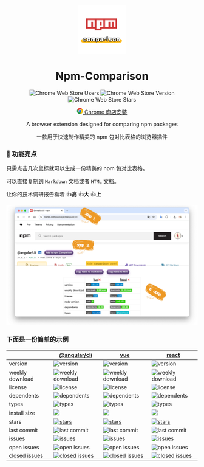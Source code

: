 <div align="center">

<img src="./images/logo-128.png" width="128"/>

# Npm-Comparison

![Chrome Web Store Users](https://img.shields.io/chrome-web-store/users/opijdickacjhbendcbbabpgffoppphdg)
![Chrome Web Store Version](https://img.shields.io/chrome-web-store/v/opijdickacjhbendcbbabpgffoppphdg)
![Chrome Web Store Stars](https://img.shields.io/chrome-web-store/stars/opijdickacjhbendcbbabpgffoppphdg)

<p>
    <a href="https://chromewebstore.google.com/detail/redirect-skipper/bcjldhihfjnhgmkmdeojigknladnbcek?authuser=0&hl=zh-CN" target="_blank">
    <img src="./images/chrome.png" width="16" /> Chrome 商店安装
  </a>
</p>

<p>A browser extension designed for comparing npm packages</p>
<p>一款用于快速制作精美的 npm 包对比表格的浏览器插件</p>

</div>

### 🚀 功能亮点

只需点击几次鼠标就可以生成一份精美的 npm 包对比表格。

可以直接复制到 `Markdown` 文档或者 `HTML` 文档。

让你的技术调研报告看着 👍**高** 👍**大** 👍**上**

![](./images/demo.jpg)

### 下面是一份简单的示例

|                 | [@angular/cli](https://www.npmjs.com/package/@angular/cli)                                                                                                               | [vue](https://www.npmjs.com/package/vue)                                                                                                                                             | [react](https://www.npmjs.com/package/react)                                                                                                    |
| --------------- | ------------------------------------------------------------------------------------------------------------------------------------------------------------------------ | ------------------------------------------------------------------------------------------------------------------------------------------------------------------------------------ | ----------------------------------------------------------------------------------------------------------------------------------------------- |
| version         | ![version](https://flat.badgen.net/npm/v/@angular/cli)                                                                                                                   | ![version](https://flat.badgen.net/npm/v/vue)                                                                                                                                        | ![version](https://flat.badgen.net/npm/v/react)                                                                                                 |
| weekly download | ![weekly download](https://flat.badgen.net/npm/dw/@angular/cli)                                                                                                          | ![weekly download](https://flat.badgen.net/npm/dw/vue)                                                                                                                               | ![weekly download](https://flat.badgen.net/npm/dw/react)                                                                                        |
| license         | ![license](https://flat.badgen.net/npm/license/@angular/cli)                                                                                                             | ![license](https://flat.badgen.net/npm/license/vue)                                                                                                                                  | ![license](https://flat.badgen.net/npm/license/react)                                                                                           |
| dependents      | ![dependents](https://flat.badgen.net/npm/dependents/@angular/cli)                                                                                                       | ![dependents](https://flat.badgen.net/npm/dependents/vue)                                                                                                                            | ![dependents](https://flat.badgen.net/npm/dependents/react)                                                                                     |
| types           | ![types](https://flat.badgen.net/npm/types/@angular/cli)                                                                                                                 | ![types](https://flat.badgen.net/npm/types/vue)                                                                                                                                      | ![types](https://flat.badgen.net/npm/types/react)                                                                                               |
| install size    | [![](https://packagephobia.com/badge?p=@angular/cli)](https://packagephobia.com/result?p=@angular/cli)                                                                   | [![](https://packagephobia.com/badge?p=vue)](https://packagephobia.com/result?p=vue)                                                                                                 | [![](https://packagephobia.com/badge?p=react)](https://packagephobia.com/result?p=react)                                                        |
| stars           | <a target="_blank" href="https://github.com/angular/angular-cli"><img alt="stars" src="https://img.shields.io/github/stars/angular/angular-cli?color=white&label" /></a> | <a target="_blank" href="https://github.com/vuejs/core/tree/main/packages/vue#readme"><img alt="stars" src="https://img.shields.io/github/stars/vuejs/core?color=white&label" /></a> | <a target="_blank" href="https://react.dev/"><img alt="stars" src="https://img.shields.io/github/stars/facebook/react?color=white&label" /></a> |
| last commit     | ![last commit](https://flat.badgen.net/github/last-commit/angular/angular-cli)                                                                                           | ![last commit](https://flat.badgen.net/github/last-commit/vuejs/core)                                                                                                                | ![last commit](https://flat.badgen.net/github/last-commit/facebook/react)                                                                       |
| issues          | ![issues](https://flat.badgen.net/github/issues/angular/angular-cli)                                                                                                     | ![issues](https://flat.badgen.net/github/issues/vuejs/core)                                                                                                                          | ![issues](https://flat.badgen.net/github/issues/facebook/react)                                                                                 |
| open issues     | ![open issues](https://flat.badgen.net/github/open-issues/angular/angular-cli)                                                                                           | ![open issues](https://flat.badgen.net/github/open-issues/vuejs/core)                                                                                                                | ![open issues](https://flat.badgen.net/github/open-issues/facebook/react)                                                                       |
| closed issues   | ![closed issues](https://flat.badgen.net/github/closed-issues/angular/angular-cli)                                                                                       | ![closed issues](https://flat.badgen.net/github/closed-issues/vuejs/core)                                                                                                            | ![closed issues](https://flat.badgen.net/github/closed-issues/facebook/react)                                                                   |
